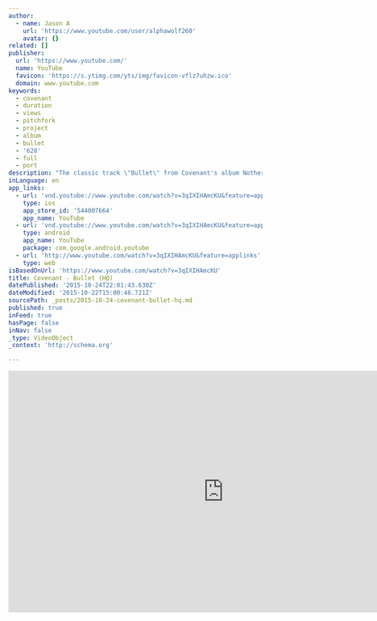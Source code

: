 ```yaml
---
author:
  - name: Jason A
    url: 'https://www.youtube.com/user/alphawolf260'
    avatar: {}
related: []
publisher:
  url: 'https://www.youtube.com/'
  name: YouTube
  favicon: 'https://s.ytimg.com/yts/img/favicon-vflz7uhzw.ico'
  domain: www.youtube.com
keywords:
  - covenant
  - duration
  - views
  - pitchfork
  - project
  - album
  - bullet
  - '628'
  - full
  - port
description: "The classic track \"Bullet\" from Covenant's album Nothern Light. This version was encoded direct from the Bullet DVD. http://www.metropolis-mailorder.com/product.php?prodnum=MET+261"
inLanguage: en
app_links:
  - url: 'vnd.youtube://www.youtube.com/watch?v=3qIXIHAmcKU&feature=applinks'
    type: ios
    app_store_id: '544007664'
    app_name: YouTube
  - url: 'vnd.youtube://www.youtube.com/watch?v=3qIXIHAmcKU&feature=applinks'
    type: android
    app_name: YouTube
    package: com.google.android.youtube
  - url: 'http://www.youtube.com/watch?v=3qIXIHAmcKU&feature=applinks'
    type: web
isBasedOnUrl: 'https://www.youtube.com/watch?v=3qIXIHAmcKU'
title: Covenant - Bullet (HQ)
datePublished: '2015-10-24T22:01:43.630Z'
dateModified: '2015-10-22T15:00:48.721Z'
sourcePath: _posts/2015-10-24-covenant-bullet-hq.md
published: true
inFeed: true
hasPage: false
inNav: false
_type: VideoObject
_context: 'http://schema.org'

---
```

<iframe src="https://cdn.embedly.com/widgets/media.html?src=https%3A%2F%2Fwww.youtube.com%2Fembed%2F3qIXIHAmcKU%3Ffeature%3Doembed&amp;url=https%3A%2F%2Fwww.youtube.com%2Fwatch%3Fv%3D3qIXIHAmcKU&amp;image=https%3A%2F%2Fi.ytimg.com%2Fvi%2F3qIXIHAmcKU%2Fhqdefault.jpg&amp;key=b7d04c9b404c499eba89ee7072e1c4f7&amp;type=text%2Fhtml&amp;schema=youtube" width="854" height="480" scrolling="no" frameborder="0" allowfullscreen="allowfullscreen" style=""></iframe>